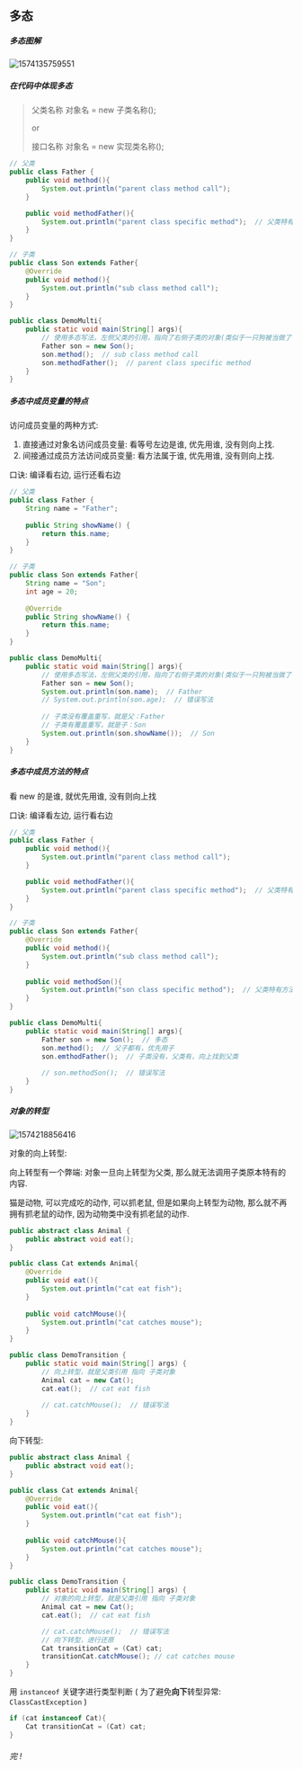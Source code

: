 ## 多态

##### 多态图解

![1574135759551](06_多态.assets/1574135759551.png)



##### 在代码中体现多态

> 父类名称 对象名 = new 子类名称();
>
> or
>
> 接口名称 对象名 = new 实现类名称();

```java
// 父类
public class Father {
    public void method(){
        System.out.println("parent class method call");
    }

    public void methodFather(){
        System.out.println("parent class specific method");  // 父类特有方法
    }
}

// 子类
public class Son extends Father{
    @Override
    public void method(){
        System.out.println("sub class method call");
    }
}

public class DemoMulti{
    public static void main(String[] args){
        // 使用多态写法，左侧父类的引用，指向了右侧子类的对象(类似于一只狗被当做了一只动物)
        Father son = new Son();
        son.method();  // sub class method call
        son.methodFather();  // parent class specific method
    }
}
```



##### 多态中成员变量的特点

访问成员变量的两种方式: 

1. 直接通过对象名访问成员变量: 看等号左边是谁, 优先用谁, 没有则向上找.
2. 间接通过成员方法访问成员变量: 看方法属于谁, 优先用谁, 没有则向上找.

口诀: 编译看右边, 运行还看右边

```java
// 父类
public class Father {
    String name = "Father";
    
    public String showName() {
        return this.name;
    }
}

// 子类
public class Son extends Father{
	String name = "Son";
    int age = 20;
    
    @Override
    public String showName() {  
        return this.name;
    }
}

public class DemoMulti{
    public static void main(String[] args){
        // 使用多态写法，左侧父类的引用，指向了右侧子类的对象(类似于一只狗被当做了一只动物)
        Father son = new Son();
        System.out.println(son.name);  // Father
        // System.out.println(son.age);  // 错误写法
        
        // 子类没有覆盖重写，就是父：Father
        // 子类有覆盖重写，就是子：Son
        System.out.println(son.showName());  // Son
    }
}
```



##### 多态中成员方法的特点

看 new 的是谁, 就优先用谁, 没有则向上找

口诀: 编译看左边, 运行看右边

```java
// 父类
public class Father {
    public void method(){
        System.out.println("parent class method call");
    }

    public void methodFather(){
        System.out.println("parent class specific method");  // 父类特有方法
    }
}

// 子类
public class Son extends Father{
    @Override
    public void method(){
        System.out.println("sub class method call");
    }
    
    public void methodSon(){
        System.out.println("son class specific method");  // 父类特有方法
    }
}

public class DemoMulti{
    public static void main(String[] args){
        Father son = new Son();  // 多态
        son.method();  // 父子都有，优先用子
        son.emthodFather();  // 子类没有，父类有，向上找到父类
        
        // son.methodSon();  // 错误写法
    }
}
```



##### 对象的转型

![1574218856416](06_多态.assets/1574218856416.png)



对象的向上转型:

向上转型有一个弊端: 对象一旦向上转型为父类, 那么就无法调用子类原本特有的内容.

猫是动物, 可以完成吃的动作, 可以抓老鼠, 但是如果向上转型为动物, 那么就不再拥有抓老鼠的动作, 因为动物类中没有抓老鼠的动作.

```java
public abstract class Animal {
    public abstract void eat();
}

public class Cat extends Animal{
    @Override
    public void eat(){
        System.out.println("cat eat fish");
    }
    
    public void catchMouse(){
        System.out.println("cat catches mouse");
    }
}

public class DemoTransition {
    public static void main(String[] args) {
        // 向上转型，就是父类引用 指向 子类对象
        Animal cat = new Cat();
        cat.eat();  // cat eat fish
        
        // cat.catchMouse();  // 错误写法
    }
}
```



向下转型:

```java
public abstract class Animal {
    public abstract void eat();
}

public class Cat extends Animal{
    @Override
    public void eat(){
        System.out.println("cat eat fish");
    }
    
    public void catchMouse(){
        System.out.println("cat catches mouse");
    }
}

public class DemoTransition {
    public static void main(String[] args) {
        // 对象的向上转型，就是父类引用 指向 子类对象
        Animal cat = new Cat();
        cat.eat();  // cat eat fish

        // cat.catchMouse();  // 错误写法
        // 向下转型，进行还原
        Cat transitionCat = (Cat) cat;
        transitionCat.catchMouse(); // cat catches mouse
    }
}
```

用 `instanceof` 关键字进行类型判断 ( 为了避免**向下**转型异常: `ClassCastException` )

```java
if (cat instanceof Cat){
    Cat transitionCat = (Cat) cat;
}
```



###### 完 !


